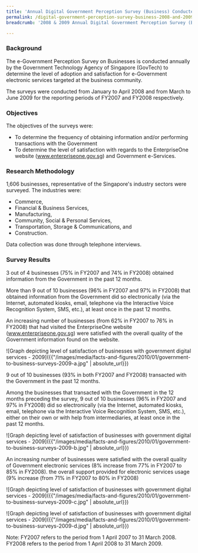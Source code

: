 ```yaml
---
title: 'Annual Digital Government Perception Survey (Business) Conducted in 2008 and 2009'
permalink: /digital-government-perception-survey-business-2008-and-2009
breadcrumb: '2008 & 2009 Annual Digital Government Perception Survey (Business)'

---
```



### **Background**

The e-Government Perception Survey on Businesses is conducted annually by the Government Technology Agency of Singapore (GovTech) to determine the level of adoption and satisfaction for e-Government electronic services targeted at the business community.

The surveys were conducted from January to April 2008 and from March to June 2009 for the reporting periods of FY2007 and FY2008 respectively.

### **Objectives**

The objectives of the surveys were:

* To determine the frequency of obtaining information and/or performing transactions with the Government
* To determine the level of satisfaction with regards to the EnterpriseOne website (www.enterpriseone.gov.sg) and Government e-Services.

### **Research Methodology**

1,606 businesses, representative of the Singapore's industry sectors were surveyed. The industries were:

* Commerce,
* Financial & Business Services,
* Manufacturing,
* Community, Social & Personal Services,
* Transportation, Storage & Communications, and
* Construction.

Data collection was done through telephone interviews.

### **Survey Results**
3 out of 4 businesses (75% in FY2007 and 74% in FY2008) obtained information from the Government in the past 12 months.

More than 9 out of 10 businesses (96% in FY2007 and 97% in FY2008) that obtained information from the Government did so electronically (via the Internet, automated kiosks, email, telephone via the Interactive Voice Recognition System, SMS, etc.), at least once in the past 12 months.

An increasing number of businesses (from 62% in FY2007 to 76% in FY2008) that had visited the EnterpriseOne website (www.enterpriseone.gov.sg) were satisfied with the overall quality of the Government information found on the website.

![Graph depicting level of satisfaction of businesses with government digital services - 2009]({{"/images/media/facts-and-figures/2010/01/government-to-business-surveys-2009-a.jpg" | absolute_url}})

9 out of 10 businesses (93% in both FY2007 and FY2008) transacted with the Government in the past 12 months.

Among the businesses that transacted with the Government in the 12 months preceding the survey, 9 out of 10 businesses (96% in FY2007 and 97% in FY2008) did so electronically (via the Internet, automated kiosks, email, telephone via the Interactive Voice Recognition System, SMS, etc.), either on their own or with help from intermediaries, at least once in the past 12 months.

![Graph depicting level of satisfaction of businesses with government digital services - 2009]({{"/images/media/facts-and-figures/2010/01/government-to-business-surveys-2009-b.jpg" | absolute_url}})

An increasing number of businesses were satisfied with
the overall quality of Government electronic services (8% increase from 77% in FY2007 to 85% in FY2008).
the overall support provided for electronic services usage (9% increase (from 71% in FY2007 to 80% in FY2008)

![Graph depicting level of satisfaction of businesses with government digital services - 2009]({{"/images/media/facts-and-figures/2010/01/government-to-business-surveys-2009-c.jpg" | absolute_url}})

![Graph depicting level of satisfaction of businesses with government digital services - 2009]({{"/images/media/facts-and-figures/2010/01/government-to-business-surveys-2009-d.jpg" | absolute_url}})

Note: FY2007 refers to the period from 1 April 2007 to 31 March 2008. FY2008 refers to the period from 1 April 2008 to 31 March 2009.
